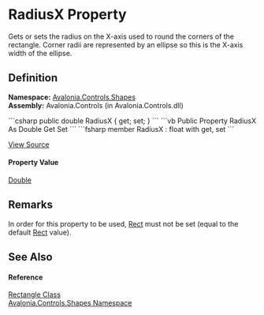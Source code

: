 # RadiusX Property


Gets or sets the radius on the X-axis used to round the corners of the rectangle. Corner radii are represented by an ellipse so this is the X-axis width of the ellipse.



## Definition
**Namespace:** <a href="N_Avalonia_Controls_Shapes">Avalonia.Controls.Shapes</a>  
**Assembly:** Avalonia.Controls (in Avalonia.Controls.dll)

<Tabs groupId="api-code-preview">
<TabItem value="csharp" label="C#">
```csharp
public double RadiusX { get; set; }
```
</TabItem>
<TabItem value="vb" label="VB">
```vb
Public Property RadiusX As Double
	Get
	Set
```
</TabItem>
<TabItem value="fsharp" label="F#">
```fsharp
member RadiusX : float with get, set
```
</TabItem>
</Tabs>



<a href="https://github.com/AvaloniaUI/Avalonia/tree/master/src/Avalonia.Controls/Shapes/Rectangle.cs#L34" title="View the source code">View Source</a>



#### Property Value
<a href="https://learn.microsoft.com/dotnet/api/system.double" target="_blank" rel="noopener noreferrer">Double</a>

## Remarks
In order for this property to be used, <a href="P_Avalonia_Media_RectangleGeometry_Rect">Rect</a> must not be set (equal to the default <a href="T_Avalonia_Rect">Rect</a> value).

## See Also


#### Reference
<a href="T_Avalonia_Controls_Shapes_Rectangle">Rectangle Class</a>  
<a href="N_Avalonia_Controls_Shapes">Avalonia.Controls.Shapes Namespace</a>  

